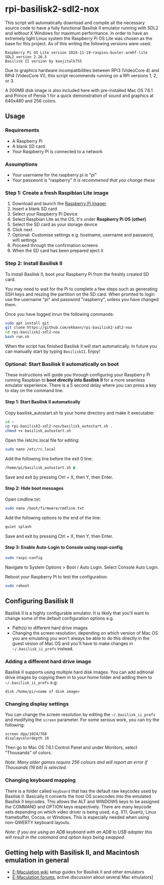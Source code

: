 # rpi-basilisk2-sdl2-nox

This script will automatically download and compile all the necessary source code to have a fully functional Basilisk II emulator running with SDL2 and _without_ X Windows for maximum performance. In order to have an extremely light Linux system the Raspberry Pi OS Lite was chosen as the base for this project. As of this writing the following versions were used:
```plaintext
Raspberry Pi OS Lite version 2024-11-19-raspios-buster-armhf-lite
SDL2 version 2.26.5
Basilisk II version by kanjitalk755
```
Due to graphics hardware incompatibilities between RPi3 (VideoCore 4) and RPi4 (VideoCore VI), this script recommends running on a RPi versions 1, 2, or 3.

A 200MB disk image is also included here with pre-installed Mac OS 7.6.1 and Prince of Persia 1 for a quick demonstration of sound and graphics at 640x480 and 256 colors.

## Usage

### Requirements
- A Raspberry Pi
- A blank SD card
- Your Raspberry Pi is connected to a network

### Assumptions
- Your username for the raspberry pi is "pi"
- Your password is "raspberry"
_It is recommened that you change these_

### Step 1: Create a fresh Raspibian Lite image

1. Download and launch the [Raspberry Pi Imager](https://www.raspberrypi.com/software/)
2. Insert a blank SD card
3. Select your Raspberry Pi Device
4. Select Raspbian Lite as the OS, it's under **Raspberry Pi OS (other)**
5. Select the SD card as your storage device
6. Click next
7. Optional: Customise settings e.g. hostname, username and password, wifi settings
8. Proceed through the confirmation screens
9. When the SD card has been prepared eject it

### Step 2: Install Basilisk II

To install Basilisk II, boot your Raspberry Pi from the freshly created SD card.

You may need to wait for the Pi to complete a few steps such as generating SSH keys and reszing the partition on the SD card.
When promted to login use the username "pi" and password "raspberry", unless you have changed them.

Once you have logged inrun the following commands:
```bash
sudo apt install git
git clone https://github.com/ekbann/rpi-basilisk2-sdl2-nox
cd rpi-basilisk2-sdl2-nox
bash run.sh
```
When the script has finished Basilisk II will start automatically. In future you can manually start by typing `BasiliskII`. Enjoy!

### Optional: Start Basilisk II automatically on boot

These instructions will guide you through configuring your Raspberry Pi running Raspbian to **boot directly into Basilisk II** for a more seamless emulator experience. There is a 5 second delay where you can press a key to stay on the command line.

#### Step 1: Start Basilisk II automatically

Copy basilisk_autostart.sh to your home directory and make it executable:

```bash
cd ~
cp rpi-basilisk2-sdl2-nox/basilisk_autostart.sh .
chmod +x basilisk_autostart.sh
```

Open the /etc/rc.local file for editing:
```bash
sudo nano /etc/rc.local
```

Add the following line before the exit 0 line:
```bash
/home/pi/basilisk_autostart.sh &
```
Save and exit by pressing Ctrl + X, then Y, then Enter.

#### Step 2: Hide boot messages
Open cmdline.txt:
```bash
sudo nano /boot/firmware/cmdline.txt
```
Add the following options to the end of the line:
```bash
quiet splash
```
Save and exit by pressing Ctrl + X, then Y, then Enter.

#### Step 3: Enable Auto-Login to Console using raspi-config
```bash
sudo raspi-config
```
Navigate to System Options > Boot / Auto Login.
Select Console Auto Login.

Reboot your Raspberry Pi to test the configuration:
```bash
sudo reboot
```

## Configuring Basilisk II

Basilisk II is a highly configurable emulator. It is likely that you'll want to change some of the default configuration options e.g.
- Path(s) to different hard drive images
- Changing the screen resolution, depending on which version of Mac OS you are emulating you won't always be able to do this directly in the guest vesion of Mac OS and you'll have to make changes in `~/.basilisk_ii_prefs` instead.

### Adding a different hard drive image
Basilisk II supports using multiple hard disk images. You can add aditional drive images by copying them in to your home folder and adding them to `~/.basilisk_ii_prefs` e.g:
```plaintext
disk /home/pi/<name of disk image>
```

### Changing display settings
You can change the screen resolution by editing the `~/.basilisk_ii_prefs` and modifying the `screen` parameter. For some serious work, you can try the following:
```plaintext
screen dga/1024/768
displaycolordepth 16
```
Then go to Mac OS 7.6.1 Control Panel and under Monitors, select "Thousands" of colors.

_Note: Many older games require 256 colours and will report an error if Thousands (16 bit) is selected._

### Changing keyboard mapping
There is a folder called `keyboard` that has the default raw keycodes used by Basilisk II. Basically it converts the host OS scancodes into the emulated Basilisk II keycodes. This allows the ALT and WINDOWS keys to be assigned the COMMAND and OPTION keys respectively. There are many keycode sets depending on which video driver is being used, e.g. X11, Quartz, Linux framebuffer, Cocoa, or Windows. This is especially needed when using non-QWERTY keyboard layouts.

_Note: If you are using an ADB keyboard with an ADB to USB adapter this will result in the command and option keys being swapped._

## Getting help with Basilisk II, and Macintosh emulation in general
- [E-Maculation wiki](https://www.emaculation.com/doku.php) setup guides for Basilisk II and other emulators
- [E-Maculation forums](https://www.emaculation.com/forum/), active discussion about several Mac emulators]